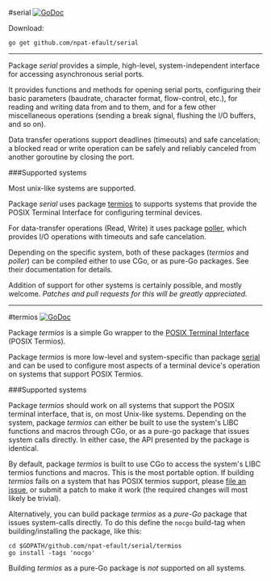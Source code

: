 
#serial [![GoDoc](https://godoc.org/github.com/npat-efault/serial?status.png)](https://godoc.org/github.com/npat-efault/serial)
 
Download:
```shell
go get github.com/npat-efault/serial
```

***

Package *serial* provides a simple, high-level, system-independent
interface for accessing asynchronous serial ports.

It provides functions and methods for opening serial ports,
configuring their basic parameters (baudrate, character format,
flow-control, etc.), for reading and writing data from and to them,
and for a few other miscellaneous operations (sending a break signal,
flushing the I/O buffers, and so on).

Data transfer operations support deadlines (timeouts)
and safe cancelation; a blocked read or write operation can be
safely and reliably canceled from another goroutine by closing the
port.

###Supported systems

Most unix-like systems are supported.

Package *serial* uses package
[termios](https://github.com/npat-efault/serial#termios-) to
supports systems that provide the POSIX Terminal Interface for
configuring terminal devices.

For data-transfer operations (Read, Write) it uses package
[poller](https://github.com/npat-efault/poller), which provides I/O
operations with timeouts and safe cancelation.

Depending on the specific system, both of these packages (*termios*
and *poller*) can be compiled either to use CGo, or as pure-Go
packages. See their documentation for details.

Addition of support for other systems is certainly possible, and
mostly welcome. *Patches and pull requests for this will be greatly
appreciated.*

***

#termios [![GoDoc](https://godoc.org/github.com/npat-efault/serial/termios?status.png)](https://godoc.org/github.com/npat-efault/serial/termios)

Package *termios* is a simple Go wrapper to the
[POSIX Terminal Interface](https://en.wikipedia.org/wiki/POSIX_terminal_interface)
(POSIX Termios).

Package *termios* is more low-level and system-specific than package
[serial](https://github.com/npat-efault/serial) and can be used to
configure most aspects of a terminal device's operation on systems
that support POSIX Termios.

###Supported systems

Package *termios* should work on all systems that support the POSIX
terminal interface, that is, on most Unix-like systems.  Depending on
the system, package *termios* can either be built to use the system's
LIBC functions and macros through CGo, or as a pure-go package that
issues system calls directly. In either case, the API presented by the
package is identical.

By default, package *termios* is built to use CGo to access the
system's LIBC termios functions and macros. This is the most portable
option. If building *termios* fails on a system that has POSIX termios
support, please
[file an issue](https://github.com/npat-efault/serial/issues), or
submit a patch to make it work (the required changes will most likely
be trivial).

Alternatively, you can build package *termios* as a *pure-Go* package
that issues system-calls directly. To do this define the `nocgo`
build-tag when building/installing the package, like this:

```shell
cd $GOPATH/github.com/npat-efault/serial/termios
go install -tags 'nocgo'
```

Building *termios* as a pure-Go package is *not* supported on all
systems.

